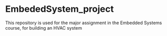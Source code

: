 # EmbededSystem_project
This repository is used for the major assignment in the Embedded Systems course, for building an HVAC system

